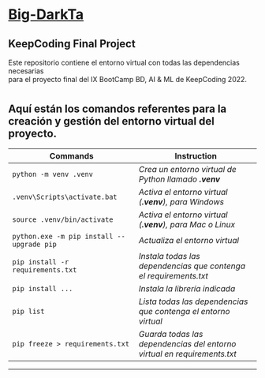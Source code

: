 # [Big-DarkTa](https://github.com/Seven-z01/Big-DarkTa)

## KeepCoding Final Project

Este repositorio contiene el entorno virtual con todas las dependencias necesarias  
para el proyecto final del IX BootCamp BD, AI & ML de KeepCoding 2022.

#
## Aquí están los comandos referentes para la creación y gestión del entorno virtual del proyecto.

|__Commands__|__Instruction__|
|------------|---------------|
|`python -m venv .venv`|*Crea un entorno virtual de Python llamado __.venv__*|
|`.venv\Scripts\activate.bat`|*Activa el entorno virtual (__.venv__), para Windows*|
|`source .venv/bin/activate`|*Activa el entorno virtual (__.venv__), para Mac o Linux*|
|`python.exe -m pip install --upgrade pip`|*Actualiza el entorno virtual*|
|`pip install -r requirements.txt`|*Instala todas las dependencias que contenga el requirements.txt*|
|`pip install ...`|*Instala la librería indicada*|
|`pip list`|*Lista todas las dependencias que contenga el entorno virtual*|
|`pip freeze > requirements.txt`|*Guarda todas las dependencias del entorno virtual en requirements.txt*|
---
